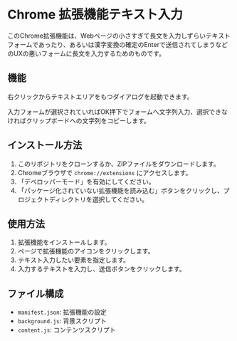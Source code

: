 # Chrome 拡張機能テキスト入力

このChrome拡張機能は、Webページの小さすぎて長文を入力しずらいテキストフォームであったり、あるいは漢字変換の確定のEnterで送信されてしまうなどのUXの悪いフォームに長文を入力するためのものです。

## 機能

右クリックからテキストエリアをもつダイアログを起動できます。

入力フォームが選択されていればOK押下でフォームへ文字列入力、選択できなければクリップボードへの文字列をコピーします。

## インストール方法

1. このリポジトリをクローンするか、ZIPファイルをダウンロードします。
2. Chromeブラウザで `chrome://extensions` にアクセスします。
3. 「デベロッパーモード」を有効にしてください。
4. 「パッケージ化されていない拡張機能を読み込む」ボタンをクリックし、プロジェクトディレクトリを選択してください。

## 使用方法

1. 拡張機能をインストールします。
2. ページで拡張機能のアイコンをクリックします。
3. テキスト入力したい要素を指定します。
4. 入力するテキストを入力し、送信ボタンをクリックします。

## ファイル構成

- `manifest.json`: 拡張機能の設定
- `background.js`: 背景スクリプト
- `content.js`: コンテンツスクリプト